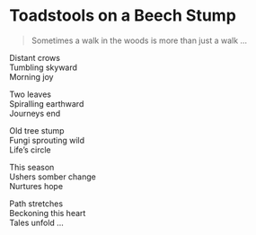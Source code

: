 # Toadstools on a Beech Stump  
> Sometimes a walk in the woods is more than just a walk …  

Distant crows  
Tumbling skyward   
Morning joy  
  
Two leaves  
Spiralling earthward  
Journeys end  
  
Old tree stump  
Fungi sprouting wild   
Life’s circle  
  
This season  
Ushers somber change  
Nurtures hope  
  
Path stretches  
Beckoning this heart  
Tales unfold …  
  

